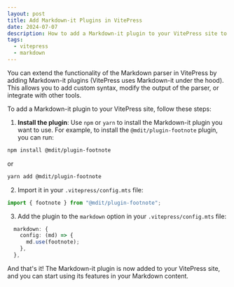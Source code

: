 ```yaml
---
layout: post
title: Add Markdown-it Plugins in VitePress
date: 2024-07-07
description: How to add a Markdown-it plugin to your VitePress site to extend the functionality of the Markdown parser.
tags:
  - vitepress
  - markdown
---
```


You can extend the functionality of the Markdown parser in VitePress by adding Markdown-it plugins (VitePress uses Markdown-it under the hood). This allows you to add custom syntax, modify the output of the parser, or integrate with other tools.

To add a Markdown-it plugin to your VitePress site, follow these steps:

1. **Install the plugin**: Use `npm` or `yarn` to install the Markdown-it plugin you want to use. For example, to install the `@mdit/plugin-footnote` plugin, you can run:

```bash
npm install @mdit/plugin-footnote
```

or

```bash
yarn add @mdit/plugin-footnote
```

2. Import it in your `.vitepress/config.mts` file:

```ts
import { footnote } from "@mdit/plugin-footnote";
```

3. Add the plugin to the `markdown` option in your `.vitepress/config.mts` file:

```ts
  markdown: {
    config: (md) => {
      md.use(footnote);
    },
  },
```

And that's it! The Markdown-it plugin is now added to your VitePress site, and you can start using its features in your Markdown content.
